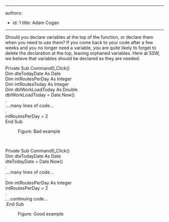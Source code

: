 

---
authors:
  - id: 1
    title: Adam Cogan
---




<span class='intro'> <p class="ssw15-rteElement-P">Should you declare variables at the top of the function, or declare them when you need to use them? If you come back to your code after a few weeks and you no longer need a variable, you are quite likely to forget to delete the declaration at the top, leaving orphaned variables. Here at SSW, we believe that variables should be declared as they are needed.​<br></p> </span>

<p class="ssw15-rteElement-CodeArea">​Private Sub Command0_Click()<br>Dim dteTodayDate As Date<br>Dim intRoutesPerDay As Integer<br>Dim intRoutesToday As Integer<br>Dim dblWorkLoadToday As Double<br>dblWorkLoadToday = Date.Now()<br>.<br>....many lines of code...<br>.<br>intRoutesPerDay = 2<br>End Sub</p><dd class="ssw15-rteElement-FigureBad">  Figure&#58; Bad example <br></dd><p><br></p><p class="ssw15-rteElement-CodeArea">Private Sub Command0_Click()<br>Dim dteTodayDate As Date<br>dteTodayDate = Date.Now()<br>.<br>....many lines of code...<br>.<br>Dim intRoutesPerDay As Integer<br>intRoutesPerDay = 2<br>.<br>....continuing code...<br>.End Sub</p><dd class="ssw15-rteElement-FigureGood">​Figure&#58; Good example​​<br></dd>


